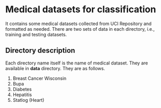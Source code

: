 # Medical datasets for classification
It contains some medical datasets collected from UCI Repository and formatted as needed. There are two sets of data in each directory, i.e., training and testing datasets.
 
## Directory description
Each directory name itself is the name of medical dataset. They are available in **data** directory. They are as follows. 
1. Breast Cancer Wisconsin
2. Bupa   
3. Diabetes
4. Hepatitis
5. Statlog (Heart)